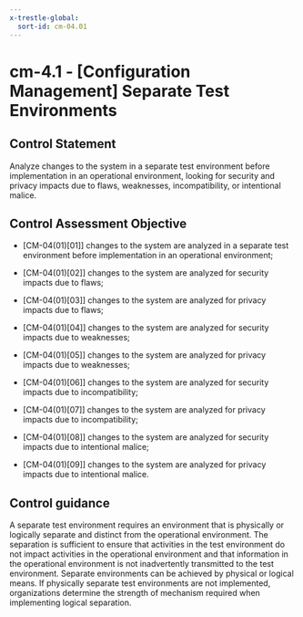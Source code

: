```yaml
---
x-trestle-global:
  sort-id: cm-04.01
---
```


# cm-4.1 - \[Configuration Management\] Separate Test Environments

## Control Statement

Analyze changes to the system in a separate test environment before implementation in an operational environment, looking for security and privacy impacts due to flaws, weaknesses, incompatibility, or intentional malice.

## Control Assessment Objective

- \[CM-04(01)[01]\] changes to the system are analyzed in a separate test environment before implementation in an operational environment;

- \[CM-04(01)[02]\] changes to the system are analyzed for security impacts due to flaws;

- \[CM-04(01)[03]\] changes to the system are analyzed for privacy impacts due to flaws;

- \[CM-04(01)[04]\] changes to the system are analyzed for security impacts due to weaknesses;

- \[CM-04(01)[05]\] changes to the system are analyzed for privacy impacts due to weaknesses;

- \[CM-04(01)[06]\] changes to the system are analyzed for security impacts due to incompatibility;

- \[CM-04(01)[07]\] changes to the system are analyzed for privacy impacts due to incompatibility;

- \[CM-04(01)[08]\] changes to the system are analyzed for security impacts due to intentional malice;

- \[CM-04(01)[09]\] changes to the system are analyzed for privacy impacts due to intentional malice.

## Control guidance

A separate test environment requires an environment that is physically or logically separate and distinct from the operational environment. The separation is sufficient to ensure that activities in the test environment do not impact activities in the operational environment and that information in the operational environment is not inadvertently transmitted to the test environment. Separate environments can be achieved by physical or logical means. If physically separate test environments are not implemented, organizations determine the strength of mechanism required when implementing logical separation.
